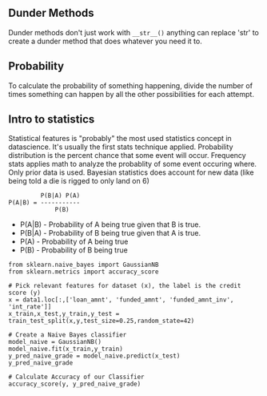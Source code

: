 ## Dunder Methods

Dunder methods don't just work with `__str__()` anything can replace 'str' to create a dunder method that does whatever you need it to.

## Probability

To calculate the probability of something happening, divide the number of times something can happen by all the other possibilities for each attempt.

## Intro to statistics

Statistical features is "probably" the most used statistics concept in datascience. It's usually the first stats technique applied.
Probability distribution is the percent chance that some event will occur.
Frequency stats applies math to analyze the probablity of some event occuring where. Only prior data is used.
Bayesian statistics does account for new data (like being told a die is rigged to only land on 6)

```
         P(B|A) P(A)
P(A|B) = -----------
             P(B)
```

- P(A|B) - Probability of A being true given that B is true.
- P(B|A) - Probability of B being true given that A is true.
- P(A) - Probability of A being true
- P(B) - Probability of B being true

```
from sklearn.naive_bayes import GaussianNB
from sklearn.metrics import accuracy_score

# Pick relevant features for dataset (x), the label is the credit score (y)
x = data1.loc[:,['loan_amnt', 'funded_amnt', 'funded_amnt_inv', 'int_rate']]
x_train,x_test,y_train,y_test = train_test_split(x,y,test_size=0.25,random_state=42)

# Create a Naive Bayes classifier
model_naive = GaussianNB()
model_naive.fit(x_train,y_train)
y_pred_naive_grade = model_naive.predict(x_test)
y_pred_naive_grade

# Calculate Accuracy of our Classifier
accuracy_score(y, y_pred_naive_grade)
```
